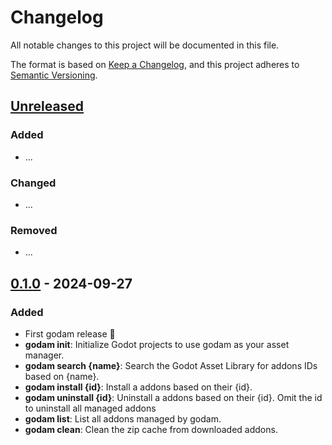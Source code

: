 # Changelog

All notable changes to this project will be documented in this file.

The format is based on [Keep a Changelog](https://keepachangelog.com/en/1.1.0/),
and this project adheres to [Semantic Versioning](https://semver.org/spec/v2.0.0.html).

## [Unreleased]

### Added

- ...

### Changed

- ...

### Removed

- ...

## [0.1.0] - 2024-09-27

### Added

- First godam release 🥳
- **godam init**: Initialize Godot projects to use godam as your asset manager.
- **godam search {name}**: Search the Godot Asset Library for addons IDs based on {name}.
- **godam install {id}**: Install a addons based on their {id}.
- **godam uninstall {id}**: Uninstall a addons based on their {id}. Omit the id to uninstall all managed addons
- **godam list**: List all addons managed by godam.
- **godam clean**: Clean the zip cache from downloaded addons.


[unreleased]: https://github.com/nilsiker/godam/compare/v0.1.0...HEAD
[0.1.0]: https://github.com/nilsiker/godam/releases/tag/v0.1.0
